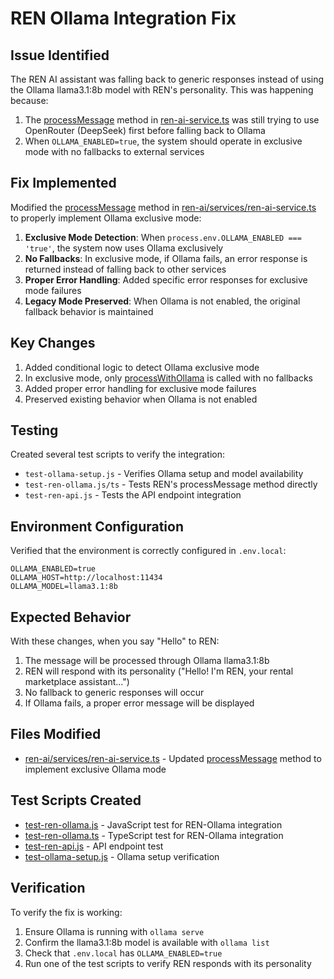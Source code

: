 # REN Ollama Integration Fix

## Issue Identified

The REN AI assistant was falling back to generic responses instead of using the Ollama llama3.1:8b model with REN's personality. This was happening because:

1. The [processMessage](file:///c:/Users/conde/Downloads/RenThing_v6/ren-ai/services/ren-ai-service.ts#L1044-L1179) method in [ren-ai-service.ts](file:///c:/Users/conde/Downloads/RenThing_v6/ren-ai/services/ren-ai-service.ts) was still trying to use OpenRouter (DeepSeek) first before falling back to Ollama
2. When `OLLAMA_ENABLED=true`, the system should operate in exclusive mode with no fallbacks to external services

## Fix Implemented

Modified the [processMessage](file:///c:/Users/conde/Downloads/RenThing_v6/ren-ai/services/ren-ai-service.ts#L1044-L1179) method in [ren-ai/services/ren-ai-service.ts](file:///c:/Users/conde/Downloads/RenThing_v6/ren-ai/services/ren-ai-service.ts) to properly implement Ollama exclusive mode:

1. **Exclusive Mode Detection**: When `process.env.OLLAMA_ENABLED === 'true'`, the system now uses Ollama exclusively
2. **No Fallbacks**: In exclusive mode, if Ollama fails, an error response is returned instead of falling back to other services
3. **Proper Error Handling**: Added specific error responses for exclusive mode failures
4. **Legacy Mode Preserved**: When Ollama is not enabled, the original fallback behavior is maintained

## Key Changes

1. Added conditional logic to detect Ollama exclusive mode
2. In exclusive mode, only [processWithOllama](file:///c:/Users/conde/Downloads/RenThing_v6/ren-ai/services/ren-ai-service.ts#L8604-L8709) is called with no fallbacks
3. Added proper error handling for exclusive mode failures
4. Preserved existing behavior when Ollama is not enabled

## Testing

Created several test scripts to verify the integration:
- `test-ollama-setup.js` - Verifies Ollama setup and model availability
- `test-ren-ollama.js/ts` - Tests REN's processMessage method directly
- `test-ren-api.js` - Tests the API endpoint integration

## Environment Configuration

Verified that the environment is correctly configured in `.env.local`:
```
OLLAMA_ENABLED=true
OLLAMA_HOST=http://localhost:11434
OLLAMA_MODEL=llama3.1:8b
```

## Expected Behavior

With these changes, when you say "Hello" to REN:
1. The message will be processed through Ollama llama3.1:8b
2. REN will respond with its personality ("Hello! I'm REN, your rental marketplace assistant...")
3. No fallback to generic responses will occur
4. If Ollama fails, a proper error message will be displayed

## Files Modified

- [ren-ai/services/ren-ai-service.ts](file:///c:/Users/conde/Downloads/RenThing_v6/ren-ai/services/ren-ai-service.ts) - Updated [processMessage](file:///c:/Users/conde/Downloads/RenThing_v6/ren-ai/services/ren-ai-service.ts#L1044-L1179) method to implement exclusive Ollama mode

## Test Scripts Created

- [test-ren-ollama.js](file:///c:/Users/conde/Downloads/RenThing_v6/test-ren-ollama.js) - JavaScript test for REN-Ollama integration
- [test-ren-ollama.ts](file:///c:/Users/conde/Downloads/RenThing_v6/test-ren-ollama.ts) - TypeScript test for REN-Ollama integration
- [test-ren-api.js](file:///c:/Users/conde/Downloads/RenThing_v6/test-ren-api.js) - API endpoint test
- [test-ollama-setup.js](file:///c:/Users/conde/Downloads/RenThing_v6/test-ollama-setup.js) - Ollama setup verification

## Verification

To verify the fix is working:
1. Ensure Ollama is running with `ollama serve`
2. Confirm the llama3.1:8b model is available with `ollama list`
3. Check that `.env.local` has `OLLAMA_ENABLED=true`
4. Run one of the test scripts to verify REN responds with its personality